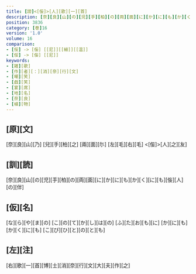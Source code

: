 ```yaml
---
title: [謗]<[侫]>[人][歌][一][首]
description: [奈][良][山][の][児][手][柏][の][両][面][に][か][に][も][か][く][に][も][侫][人][の][伴]
position: 3836
category: [巻]16
version: '1.0'
volume: 16
comparison:
- [俀] -> [侫] [[尼]][[細]][[温]]
- [俀] -> [侫] [[尼]]
keywords:
- [雑][歌]
- [作][者][：][消][奈][行][文]
- [嘲][笑]
- [戯][笑]
- [宴][席]
- [地][名]
- [奈][良]
- [植][物]
---
```


## [原][文]

[奈][良][山][乃] [兒][手][柏][之] [兩][面][尓] [左][毛][右][毛] <[侫]>[人][之][友]

## [訓][読]

[奈][良][山][の][児][手][柏][の][両][面][に][か][に][も][か][く][に][も][侫][人][の][伴]

## [仮][名]

[な][ら][や][ま][の] [こ][の][て][か][し][は][の] [ふ][た][お][も][に] [か][に][も][か][く][に][も] [こ][び][ひ][と][の][と][も]

## [左][注]

[右][歌][一][首][博][士][消][奈][行][文][大][夫][作][之]
